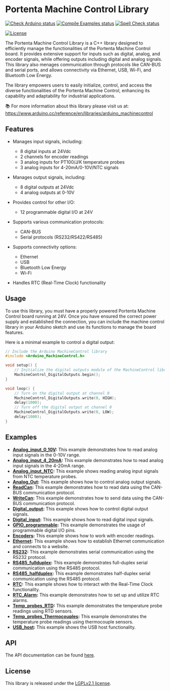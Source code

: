 # Portenta Machine Control Library

[![Check Arduino status](https://github.com/arduino-libraries/Arduino_MachineControl/actions/workflows/check-arduino.yml/badge.svg)](https://github.com/arduino-libraries/Arduino_MachineControl/actions/workflows/check-arduino.yml)
[![Compile Examples status](https://github.com/arduino-libraries/Arduino_MachineControl/actions/workflows/compile-examples.yml/badge.svg)](https://github.com/arduino-libraries/Arduino_MachineControl/actions/workflows/compile-examples.yml)
[![Spell Check status](https://github.com/arduino-libraries/Arduino_MachineControl/actions/workflows/spell-check.yml/badge.svg)](https://github.com/arduino-libraries/Arduino_MachineControl/actions/workflows/spell-check.yml)

[![License](https://img.shields.io/badge/License-LGPLv2.1-blue.svg)](https://github.com/arduino-libraries/Arduino_MachineControl/blob/master/LICENSE.txt)

The Portenta Machine Control Library is a C++ library designed to efficiently manage the functionalities of the Portenta Machine Control board. It provides extensive support for inputs such as digital, analog, and encoder signals, while offering outputs including digital and analog signals. This library also menages communication through protocols like CAN-BUS and serial ports, and allows connectivity via Ethernet, USB, Wi-Fi, and Bluetooth Low Energy.

The library empowers users to easily initialize, control, and access the diverse functionalities of the Portenta Machine Control, enhancing its capability and adaptability for industrial applications.

📚 For more information about this library please visit us at:
https://www.arduino.cc/reference/en/libraries/arduino_machinecontrol

## Features

- Manages input signals, including:
    - 8 digital inputs at 24Vdc
    - 2 channels for encoder readings
    - 3 analog inputs for PT100/J/K temperature probes
    - 3 analog inputs for 4-20mA/0-10V/NTC signals

- Manages output signals, including:
    - 8 digital outputs at 24Vdc
    - 4 analog outputs at 0-10V

- Provides control for other I/O:
    - 12 programmable digital I/O at 24V

- Supports various communication protocols:
    - CAN-BUS
    - Serial protocols (RS232/RS422/RS485)

- Supports connectivity options:
    - Ethernet
    - USB
    - Bluetooth Low Energy
    - Wi-Fi

- Handles RTC (Real-Time Clock) functionality

## Usage

To use this library, you must have a properly powered Portenta Machine Control board running at 24V. Once you have ensured the correct power supply and established the connection, you can include the machine control library in your Arduino sketch and use its functions to manage the board features.

Here is a minimal example to control a digital output:

```cpp
// Include the Arduino MachineControl library
#include <Arduino_MachineControl.h>

void setup() {
    // Initialize the digital outputs module of the MachineControl library
    MachineControl_DigitalOutputs.begin();
}

void loop() {
    // Turn on the digital output at channel 0
    MachineControl_DigitalOutputs.write(0, HIGH);
    delay(1000);
    // Turn off the digital output at channel 0
    MachineControl_DigitalOutputs.write(0, LOW);
    delay(1000);
}
```

## Examples

- **[Analog_input_0_10V](../examples/Analog_input/Analog_input_0_10V):** This example demonstrates how to read analog input signals in the 0-10V range.
- **[Analog_input_4_20mA](../examples/Analog_input/Analog_input_4_20mA):** This example demonstrates how to read analog input signals in the 4-20mA range.
- **[Analog_input_NTC](../examples/Analog_input/Analog_input_NTC):** This example shows reading analog input signals from NTC temperature probes.
- **[Analog_Out](../examples/Analog_Out):** This example shows how to control analog output signals.
- **[ReadCan](../examples/CAN/ReadCan):** This example demonstrates how to read data using the CAN-BUS communication protocol.
- **[WriteCan](../examples/CAN/WriteCan):** This example demonstrates how to send data using the CAN-BUS communication protocol.
- **[Digital_output](../examples/Digital_output):** This example shows how to control digital output signals.
- **[Digital_input](../examples/Digital_programmable/Digital_input):** This example shows how to read digital input signals.
- **[GPIO_programmable](../examples/Digital_programmable/GPIO_programmable):** This example demonstrates the usage of programmable digital I/O pins.
- **[Encoders](../examples/Encoders):** This example shows how to work with encoder readings.
- **[Ethernet](../examples/Ethernet):** This example shows how to establish Ethernet communication and connects to a website.
- **[RS232](../examples/RS232):** This example demonstrates serial communication using the RS232 protocol.
- **[RS485_fullduplex](../examples/RS485_fullduplex):** This example demonstrates full-duplex serial communication using the RS485 protocol.
- **[RS485_halfduplex](../examples/RS485_halfduplex):** This example demonstrates half-duplex serial communication using the RS485 protocol.
- **[RTC](../examples/RTC):** This example shows how to interact with the Real-Time Clock functionality.
- **[RTC_Alarm](../examples/RTC_Alarm):** This example demonstrates how to set up and utilize RTC alarms.
- **[Temp_probes_RTD](../examples/Temp_probes_RTD):** This example demonstrates the temperature probe readings using RTD sensors.
- **[Temp_probes_Thermocouples](../examples/Temp_probes_Thermocouples):** This example demonstrates the temperature probe readings using thermocouple sensors.
- **[USB_host](../examples/USB_host):** This example shows the USB host functionality.

## API

The API documentation can be found [here](./api.md).

## License

This library is released under the [LGPLv2.1 license](https://github.com/arduino-libraries/Arduino_MachineControl/blob/master/LICENSE.txt).